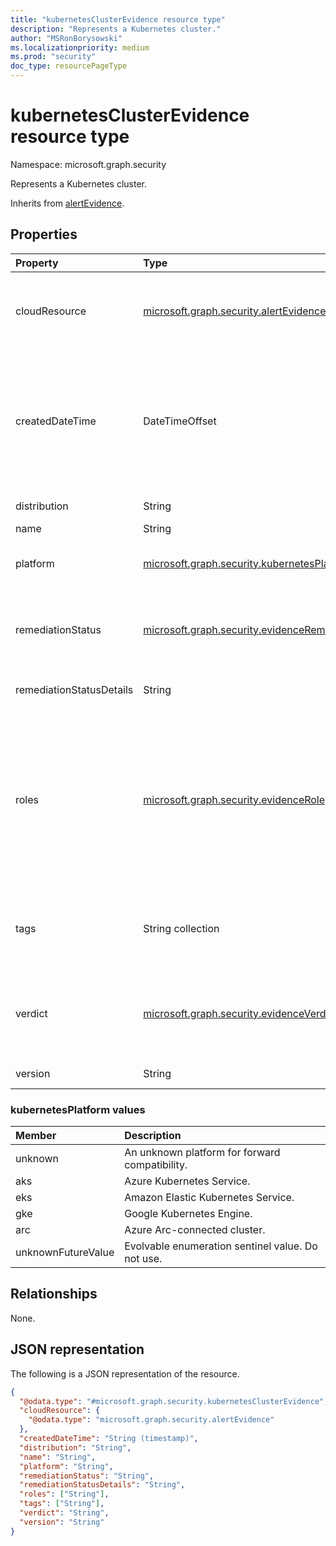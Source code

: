 ```yaml
---
title: "kubernetesClusterEvidence resource type"
description: "Represents a Kubernetes cluster."
author: "MSRonBorysowski"
ms.localizationpriority: medium
ms.prod: "security"
doc_type: resourcePageType
---
```


# kubernetesClusterEvidence resource type

Namespace: microsoft.graph.security

Represents a Kubernetes cluster.

Inherits from [alertEvidence](../resources/security-alertevidence.md).

## Properties

|Property| Type                                                                                                                          | Description                                                                                                                                                                                                                                                                                                                                                                                                                                                                            |
|:---|:------------------------------------------------------------------------------------------------------------------------------|:---------------------------------------------------------------------------------------------------------------------------------------------------------------------------------------------------------------------------------------------------------------------------------------------------------------------------------------------------------------------------------------------------------------------------------------------------------------------------------------|
|cloudResource| [microsoft.graph.security.alertEvidence](./security-alertevidence.md)                                                         | The cloud identifier of the cluster. Can be either an [amazonResourceEvidence](../resources/security-amazonresourceevidence.md), [azureResourceEvidence](../resources/security-azureresourceevidence.md), or [googleCloudResourceEvidence](../resources/security-googlecloudresourceevidence.md) object.                                                                                                                                                                                                                                                                                                                                               |
|createdDateTime| DateTimeOffset                                                                                                                | The date and time when the evidence was created and added to the alert. The Timestamp type represents date and time information using ISO 8601 format and is always in UTC time. For example, midnight UTC on Jan 1, 2014 is `2014-01-01T00:00:00Z`. Inherited from [alertEvidence](../resources/security-alertevidence.md).                                                                                                                                                           |
|distribution| String                                                                                                                        | The distribution type of the cluster.                                                                                                                                                                                                                                                                                                                                                                                                                                                  |
|name| String                                                                                                                        | The cluster name.                                                                                                                                                                                                                                                                                                                                                                                                                                                                      |
|platform| [microsoft.graph.security.kubernetesPlatform](#kubernetesplatform-values)                                                     | The platform the cluster runs on. Possible values are: `unknown`, `aks`, `eks`, `gke`, `arc`, `unknownFutureValue`.                                                                                                                                                                                                                                                                                                                                                                    |
|remediationStatus| [microsoft.graph.security.evidenceRemediationStatus](../resources/security-alertevidence.md#evidenceremediationstatus-values) | Status of the remediation action taken. The possible values are: `none`, `remediated`, `prevented`, `blocked`, `notFound`, `unknownFutureValue`. Inherited from [alertEvidence](../resources/security-alertevidence.md).                                                                                                                                                                                                                                                               |
|remediationStatusDetails| String                                                                                                                        | Details about the remediation status. Inherited from [alertEvidence](../resources/security-alertevidence.md).                                                                                                                                                                                                                                                                                                                                                                          |
|roles| [microsoft.graph.security.evidenceRole](../resources/security-alertevidence.md#evidencerole-values) collection                | One or more roles that an evidence entity represents in an alert. For example, an IP address that is associated with an attacker has the evidence role `Attacker`. Possible values are: `unknown`, `contextual`, `scanned`, `source`, `destination`, `created`, `added`, `compromised`, `edited`, `attacked`, `attacker`, `commandAndControl`, `loaded`, `suspicious`, `policyViolator`, `unknownFutureValue`. Inherited from [alertEvidence](../resources/security-alertevidence.md). |
|tags| String collection                                                                                                             | Array of custom tags associated with an evidence instance. For example, to denote a group of devices or high value assets. Inherited from [alertEvidence](../resources/security-alertevidence.md).                                                                                                                                                                                                                                                                                     |
|verdict| [microsoft.graph.security.evidenceVerdict](../resources/security-alertevidence.md#evidenceverdict-values)                     | The decision reached by automated investigation. The possible values are: `unknown`, `suspicious`, `malicious`, `noThreatsFound`, `unknownFutureValue`. Inherited from [alertEvidence](../resources/security-alertevidence.md).                                                                                                                                                                                                                                                        |
|version| String                                                                                                                        | The kubernetes version of the cluster.                                                                                                                                                                                                                                                                                                                                                                                                                                                 |

### kubernetesPlatform values

| Member             | Description                                       |
|:-------------------| :------------------------------------------------ |
| unknown            | An unknown platform for forward compatibility.    |
| aks                | Azure Kubernetes Service.                       |
| eks                | Amazon Elastic Kubernetes Service.              |
| gke                | Google Kubernetes Engine.                       |
| arc                | Azure Arc-connected cluster.                    |
| unknownFutureValue | Evolvable enumeration sentinel value. Do not use. |

## Relationships

None.

## JSON representation

The following is a JSON representation of the resource.
<!-- {
  "blockType": "resource",
  "@odata.type": "microsoft.graph.security.kubernetesClusterEvidence"
}
-->
``` json
{
  "@odata.type": "#microsoft.graph.security.kubernetesClusterEvidence",
  "cloudResource": {
    "@odata.type": "microsoft.graph.security.alertEvidence"
  },
  "createdDateTime": "String (timestamp)",
  "distribution": "String",
  "name": "String",
  "platform": "String",
  "remediationStatus": "String",
  "remediationStatusDetails": "String",
  "roles": ["String"],
  "tags": ["String"],
  "verdict": "String",
  "version": "String"
}
```
